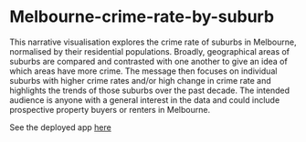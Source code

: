 # Melbourne-crime-rate-by-suburb

This narrative visualisation explores the crime rate of suburbs in Melbourne, normalised by their residential populations. Broadly, geographical areas of suburbs are compared and contrasted with one another to give an idea of which areas have more crime. The message then focuses on individual suburbs with higher crime rates and/or high change in crime rate and highlights the trends of those suburbs over the past decade. The intended audience is anyone with a general interest in the data and could include prospective property buyers or renters in Melbourne.

See the deployed app [here](https://daniel-plottel.shinyapps.io/melbourne-crime-rate-by-suburb/)

